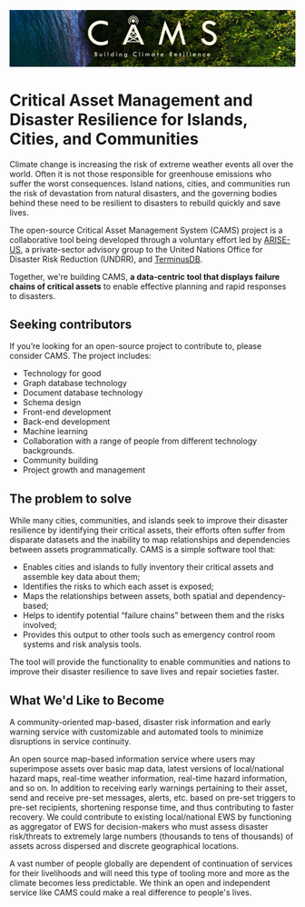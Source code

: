 ![CAMS - Building Climate Resilience](https://github.com/CriticalAssetManagement/CAMS-web-assets/blob/main/Images/CAMS-GitHub-Header-v5.jpg)
# Critical Asset Management and Disaster Resilience for Islands, Cities, and Communities
Climate change is increasing the risk of extreme weather events all over the world. Often it is not those responsible for greenhouse emissions who suffer the worst consequences. Island nations, cities, and communities run the risk of devastation from natural disasters, and the governing bodies behind these need to be resilient to disasters to rebuild quickly and save lives.

The open-source Critical Asset Management System (CAMS) project is a collaborative tool being developed through a voluntary effort led by [ARISE-US](https://www.ariseglobalnetwork.org/), a private-sector advisory group to the United Nations Office for Disaster Risk Reduction (UNDRR), and [TerminusDB](https://github.com/terminusdb).

Together, we're building CAMS, **a data-centric tool that displays failure chains of critical assets** to enable effective planning and rapid responses to disasters.

## Seeking contributors
If you’re looking for an open-source project to contribute to, please consider CAMS. The project includes:

- Technology for good
- Graph database technology
- Document database technology
- Schema design
- Front-end development
- Back-end development
- Machine learning
- Collaboration with a range of people from different technology backgrounds.
- Community building 
- Project growth and management

## The problem to solve
While many cities, communities, and islands seek to improve their disaster resilience by identifying their critical assets, their efforts often suffer from disparate datasets and the inability to map relationships and dependencies between assets programmatically. CAMS is a simple software tool that:

- Enables cities and islands to fully inventory their critical assets and assemble key data about them;
- Identifies the risks to which each asset is exposed;
- Maps the relationships between assets, both spatial and dependency-based;
- Helps to identify potential “failure chains” between them and the risks involved;
- Provides this output to other tools such as emergency control room systems and risk analysis tools.

The tool will provide the functionality to enable communities and nations to improve their disaster resilience to save lives and repair societies faster.


## What We'd Like to Become
A community-oriented map-based, disaster risk information and early warning service with customizable and automated tools to minimize disruptions in service continuity.

An open source map-based information service where users may superimpose assets over basic map data, latest versions of local/national hazard maps, real-time weather information, real-time hazard information, and so on. In addition to receiving early warnings pertaining to their asset, send and receive pre-set messages, alerts, etc. based on pre-set triggers to pre-set recipients, shortening response time, and thus contributing to faster recovery. We could contribute to existing local/national EWS by functioning as aggregator of EWS for decision-makers who must assess disaster risk/threats to extremely large numbers (thousands to tens of thousands) of assets across dispersed and discrete geographical locations. 

A vast number of people globally are dependent of continuation of services for their livelihoods and will need this type of tooling more and more as the climate becomes less predictable. We think an open and independent service like CAMS could make a real difference to people's lives.

